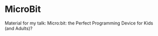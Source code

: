 # MicroBit
Material for my talk:   Micro:bit: the Perfect Programming Device for Kids (and Adults)?
